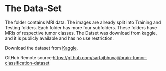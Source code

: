 # The Data-Set

The folder contains MRI data. The images are already split into Training and Testing folders.
Each folder has more four subfolders. These folders have MRIs of respective tumor classes.
The Datset was download from kaggle, and it is publicly available and has no use restriction.


Download the dataset from [Kaggle](https://www.kaggle.com/sartajbhuvaji/brain-tumor-classification-mri).

GitHub Remote source:https://github.com/sartajbhuvaji/brain-tumor-classification-dataset

